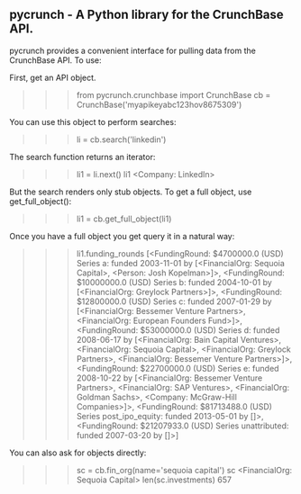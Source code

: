 ## pycrunch - A Python library for the CrunchBase API.

pycrunch provides a convenient interface for pulling data from the CrunchBase API. To use:

First, get an API object.

>>> from pycrunch.crunchbase import CrunchBase
>>> cb = CrunchBase('myapikeyabc123hov8675309')

You can use this object to perform searches:

>>> li = cb.search('linkedin')

The search function returns an iterator:

>>> li1 = li.next()
>>> li1
<Company: LinkedIn>

But the search renders only stub objects. To get a full object, use get_full_object():

>>> li1 = cb.get_full_object(li1)

Once you have a full object you get query it in a natural way:

>>> li1.funding_rounds
[<FundingRound: $4700000.0 (USD) Series a: funded 2003-11-01 by [<FinancialOrg: Sequoia Capital>, <Person: Josh Kopelman>]>, <FundingRound: $10000000.0 (USD) Series b: funded 2004-10-01 by [<FinancialOrg: Greylock Partners>]>, <FundingRound: $12800000.0 (USD) Series c: funded 2007-01-29 by [<FinancialOrg: Bessemer Venture Partners>, <FinancialOrg: European Founders Fund>]>, <FundingRound: $53000000.0 (USD) Series d: funded 2008-06-17 by [<FinancialOrg: Bain Capital Ventures>, <FinancialOrg: Sequoia Capital>, <FinancialOrg: Greylock Partners>, <FinancialOrg: Bessemer Venture Partners>]>, <FundingRound: $22700000.0 (USD) Series e: funded 2008-10-22 by [<FinancialOrg: Bessemer Venture Partners>, <FinancialOrg: SAP Ventures>, <FinancialOrg: Goldman Sachs>, <Company: McGraw-Hill Companies>]>, <FundingRound: $81713488.0 (USD) Series post_ipo_equity: funded 2013-05-01 by []>, <FundingRound: $21207933.0 (USD) Series unattributed: funded 2007-03-20 by []>]

You can also ask for objects directly:

>>> sc = cb.fin_org(name='sequoia capital')
>>> sc
<FinancialOrg: Sequoia Capital>
>>> len(sc.investments)
657


